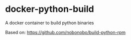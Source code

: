 # docker-python-build
A docker container to build python binaries

Based on: https://github.com/nobonobo/build-python-rpm
